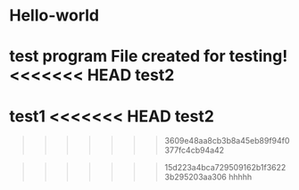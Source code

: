 # Hello-world
test program
File created for testing!
<<<<<<< HEAD
test2
=======
test1
<<<<<<< HEAD
test2
=======
>>>>>>> 3609e48aa8cb3b8a45eb89f94f0377fc4cb94a42

>>>>>>> 15d223a4bca729509162b1f36223b295203aa306
hhhhh
